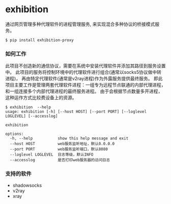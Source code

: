 # exhibition
通过网页管理多种代理软件的进程管理服务, 来实现混合多种协议的桥接模式服务。


```shell
$ pip install exhibition-proxy
```


### 如何工作
此项目不创造新的通信协议，需要在系统中安装代理软件并添加其路径到服务设置中。
此项目的服务将控制环境中的代理软件进行组合(通常以socks5协议做中转进程)， 再由特定代理软件(通常是v2ray进程)作为外露服务提供最终服务。
即此项目主要工作是管理两套代理软件进程：一组专为远程节点联通的内部代理进程，和一组连接多个内部代理进程的最终服务进程。
由于会根据节点数量多开进程，这种运作方式比较费设备上的资源。

```text
$ exhibition  --help
usage: exhibition [-h] [--host HOST] [--port PORT] [--loglevel LOGLEVEL] [--accesslog]

exhibition

options:
  -h, --help           show this help message and exit
  --host HOST          web服务监听地址，默认0.0.0.0
  --port PORT          web服务监听端口，默认8080
  --loglevel LOGLEVEL  日志等级，默认INFO
  --accesslog          是否打印web服务器的访问日志
```


### 支持的软件

* shadowsocks
* v2ray
* xray

